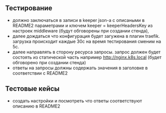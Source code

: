 ## Тестирование

- должно заключаться в записи в keeper json-а c описаными в README2 параметрами и ключем keeper = keeperHeadersKey из настроек middleware (будут обговорены при создании стенда),
- далее дождаться что конфигурация будет загужена в плагин traefik. загрузка происходит каждые 30c на время тестирования сменим на 5c.
- далее направлять в сторону ресурса запросы. запрос должен будет состоять из статической часть например http://nginx.k8s.local (будет обговорено при создании стенда) 
- ответы на запросы должны содержать значения в заголовке в соответствии с README2


## Тестовые кейсы

- создать настройки и посмотреть что ответы соответствуют описанию в README2
